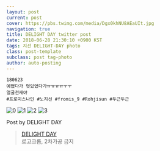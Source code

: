```yaml
---
layout: post
current: post
cover: https://pbs.twimg.com/media/Dgx0khNU8AEaUIt.jpg
navigation: true
title: DELIGHT DAY twitter post
date: 2018-06-28 21:30:10 +0900 KST
tags: 지선 DELIGHT-DAY photo
class: post-template
subclass: post tag-photo
author: auto-posting
---
```


```  
180623  
예뻤다가 멋있었다가ㅠㅠㅠㅠㅜㅜ  
얼굴천재야  
#프로미스나인 #노지선 #fromis_9 #Rohjisun #두근두근  

```

![0](https://pbs.twimg.com/media/Dgx0kgXVMAAMcLh.jpg)
![1](https://pbs.twimg.com/media/Dgx0kgaVAAANW1H.jpg)
![2](https://pbs.twimg.com/media/Dgx0kgbU0AA5FNR.jpg)
![3](https://pbs.twimg.com/media/Dgx0khNU8AEaUIt.jpg)


Post by DELIGHT DAY

> [DELIGHT DAY](https://twitter.com/delightday_JS)  
  로고크롭, 2차가공 금지
